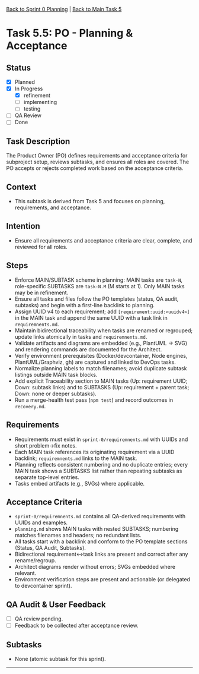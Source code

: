 [Back to Sprint 0 Planning](./planning.md) | [Back to Main Task 5](./task-5-template-new-subproject.md)

# Task 5.5: PO - Planning & Acceptance

## Status
- [x] Planned
- [x] In Progress
  - [x] refinement
  - [ ] implementing
  - [ ] testing
- [ ] QA Review
- [ ] Done

## Task Description
The Product Owner (PO) defines requirements and acceptance criteria for subproject setup, reviews subtasks, and ensures all roles are covered. The PO accepts or rejects completed work based on the acceptance criteria.

## Context
- This subtask is derived from Task 5 and focuses on planning, requirements, and acceptance.

## Intention
- Ensure all requirements and acceptance criteria are clear, complete, and reviewed for all roles.

## Steps
- Enforce MAIN/SUBTASK scheme in planning: MAIN tasks are `task-N`, role-specific SUBTASKS are `task-N.M` (M starts at 1). Only MAIN tasks may be in refinement.
- Ensure all tasks and files follow the PO templates (status, QA audit, subtasks) and begin with a first-line backlink to planning.
- Assign UUID v4 to each requirement; add `[requirement:uuid:<uuidv4>]` in the MAIN task and append the same UUID with a task link in `requiremnents.md`.
- Maintain bidirectional traceability when tasks are renamed or regrouped; update links atomically in tasks and `requiremnents.md`.
- Validate artifacts and diagrams are embedded (e.g., PlantUML → SVG) and rendering commands are documented for the Architect.
- Verify environment prerequisites (Docker/devcontainer, Node engines, PlantUML/Graphviz, gh) are captured and linked to DevOps tasks.
- Normalize planning labels to match filenames; avoid duplicate subtask listings outside MAIN task blocks.
- Add explicit Traceability section to MAIN tasks (Up: requirement UUID; Down: subtask links) and to SUBTASKS (Up: requirement + parent task; Down: none or deeper subtasks).
- Run a merge-health test pass (`npm test`) and record outcomes in `recovery.md`.

## Requirements
- Requirements must exist in `sprint-0/requiremnents.md` with UUIDs and short problem→fix notes.
- Each MAIN task references its originating requirement via a UUID backlink; `requiremnents.md` links to the MAIN task.
- Planning reflects consistent numbering and no duplicate entries; every MAIN task shows a SUBTASKS list rather than repeating subtasks as separate top-level entries.
- Tasks embed artifacts (e.g., SVGs) where applicable.

## Acceptance Criteria
- `sprint-0/requiremnents.md` contains all QA-derived requirements with UUIDs and examples.
- `planning.md` shows MAIN tasks with nested SUBTASKS; numbering matches filenames and headers; no redundant lists.
- All tasks start with a backlink and conform to the PO template sections (Status, QA Audit, Subtasks).
- Bidirectional requirement↔task links are present and correct after any rename/regroup.
- Architect diagrams render without errors; SVGs embedded where relevant.
- Environment verification steps are present and actionable (or delegated to devcontainer sprint).

## QA Audit & User Feedback
- [ ] QA review pending.
- [ ] Feedback to be collected after acceptance review.

## Subtasks
- None (atomic subtask for this sprint).

---
